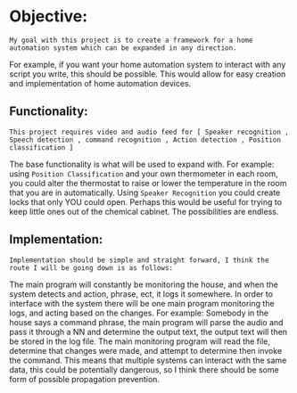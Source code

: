 # Objective: 
	My goal with this project is to create a framework for a home automation system which can be expanded in any direction. 
For example, if you want your home automation system to interact with any script you write, this should be possible. This would 
allow for easy creation and implementation of home automation devices. 

## Functionality: 
	This project requires video and audio feed for [ Speaker recognition , Speech detection , command recognition , Action detection , Position classification ]  
The base functionality is what will be used to expand with. For example: using `Position Classification` and your own thermometer in each room, you could alter the 
thermostat to raise or lower the temperature in the room that you are in automatically. Using `Speaker Recognition` you could create locks that only YOU could open.
Perhaps this would be useful for trying to keep little ones out of the chemical cabinet. The possibilities are endless.

## Implementation: 
	Implementation should be simple and straight forward, I think the route I will be going down is as follows: 
The main program will constantly be monitoring the house, and when the system detects and action, phrase, ect, it logs it somewhere. In order to interface with the system there will be one main program monitoring the logs, and acting based on the changes.
For example: Somebody in the house says a command phrase, the main program will parse the audio and pass it through a NN and determine the output text, the output text will then be stored in the log file. The main monitoring program will read the file,
determine that changes were made, and attempt to determine then invoke the command. This means that multiple systems can interact with the same data, this could be potentially dangerous, so I think there should be some form of possible propagation prevention.
